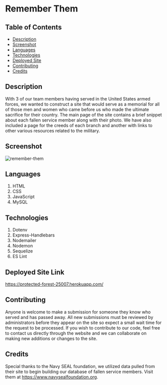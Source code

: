 # Remember Them

## Table of Contents
* [Description](#Description)
* [Screenshot](#Screenshot)
* [Languages](#Languages)
* [Technologies](#Technologies)
* [Deployed Site](#Deployed_Site_Link)
* [Contributing](#Contributing)
* [Credits](#Credits)

## Description
With 3 of our team members having served in the United States armed forces, we wanted to construct
a site that would serve as a memorial for all of those men and women who came before us who made the 
ultimate sacrifice for their country. The main page of the site contains a brief snippet about
each fallen service member along with their photo. We have also included a page for the creeds
of each branch and another with links to other various resources related to the military.

## Screenshot
![remember-them](https://user-images.githubusercontent.com/66571617/98058117-2f29c800-1e01-11eb-8c9e-31b753690e4c.PNG)

## Languages
1. HTML
2. CSS
3. JavaScript
4. MySQL

## Technologies
1. Dotenv
2. Express-Handlebars
3. Nodemailer
4. Nodemon
5. Sequelize
6. ES Lint

## Deployed Site Link
https://protected-forest-25007.herokuapp.com/

## Contributing
Anyone is welcome to make a submission for someone they know who served and has passed away.
All new submissions must be reviewed by administrators before they appear on the site so 
expect a small wait time for the request to be processed. If you wish to contribute to
our code, feel free to contact us directly through the website and we can collaborate on
making new additions or changes to the site.

## Credits
Special thanks to the Navy SEAL foundation, we utilized data pulled from their site to
begin building our database of fallen service members. Visit them at https://www.navysealfoundation.org.